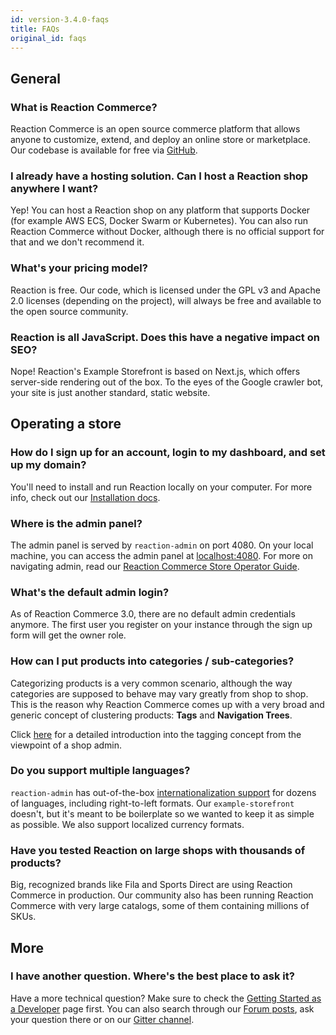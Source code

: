 ```yaml
---
id: version-3.4.0-faqs
title: FAQs
original_id: faqs
---
```


## General

### What is Reaction Commerce?

Reaction Commerce is an open source commerce platform that allows anyone to customize, extend, and deploy an online store or marketplace. Our codebase is available for free via [GitHub](https://github.com/reactioncommerce/reaction).

### I already have a hosting solution. Can I host a Reaction shop anywhere I want?

Yep! You can host a Reaction shop on any platform that supports Docker (for example AWS ECS, Docker Swarm or Kubernetes). You can also run Reaction Commerce without Docker, although there is no official support for that and we don't recommend it.

### What's your pricing model?

Reaction is free. Our code, which is licensed under the GPL v3 and Apache 2.0 licenses (depending on the project), will always be free and available to the open source community.

### Reaction is all JavaScript. Does this have a negative impact on SEO?

Nope! Reaction's Example Storefront is based on Next.js, which offers server-side rendering out of the box. To the eyes of the Google crawler bot, your site is just another standard, static website.

## Operating a store

### How do I sign up for an account, login to my dashboard, and set up my domain?

You'll need to install and run Reaction locally on your computer. For more info, check out our [Installation docs](https://docs.reactioncommerce.com/docs/getting-started-developing-with-reaction).

### Where is the admin panel?

The admin panel is served by `reaction-admin` on port 4080. On your local machine, you can access the admin panel at [localhost:4080](http://localhost:4080). For more on navigating admin, read our [Reaction Commerce Store Operator Guide](dashboard.md).

### What's the default admin login?

As of Reaction Commerce 3.0, there are no default admin credentials anymore. The first user you register on your instance through the sign up form will get the owner role.

### How can I put products into categories / sub-categories?

Categorizing products is a very common scenario, although the way categories are supposed to behave may vary greatly from shop to shop. This is the reason why Reaction Commerce comes up with a very broad and generic concept of clustering products: **Tags** and **Navigation Trees**.

Click [here](tagging.md) for a detailed introduction into the tagging concept from the viewpoint of a shop admin.

### Do you support multiple languages?

`reaction-admin` has out-of-the-box [internationalization support](i18n.md) for dozens of languages, including right-to-left formats. Our `example-storefront` doesn't, but it's meant to be boilerplate so we wanted to keep it as simple as possible. We also support localized currency formats.

### Have you tested Reaction on large shops with thousands of products?

Big, recognized brands like Fila and Sports Direct are using Reaction Commerce in production. Our community also has been running Reaction Commerce with very large catalogs, some of them containing millions of SKUs.

## More

### I have another question. Where's the best place to ask it?

Have a more technical question? Make sure to check the [Getting Started as a Developer](getting-started-developing-with-reaction.md) page first. You can also search through our [Forum posts](http://forums.reactioncommerce.com), ask your question there or on our [Gitter channel](https://gitter.im/reactioncommerce/reaction).
